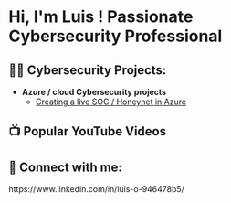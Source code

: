 <h1>Hi, I'm Luis ! Passionate Cybersecurity Professional</h1>

<h2>👨‍💻 Cybersecurity Projects:</h2>

- <b>Azure / cloud Cybersecurity projects</b>
  - [Creating a live SOC / Honeynet in Azure](https://github.com/LOrtiz128/Cloud-SOC)


<h2>📺 Popular YouTube Videos</h2>


<h2> 🤳 Connect with me:</h2>
https://www.linkedin.com/in/luis-o-946478b5/



